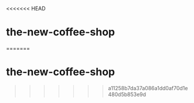 <<<<<<< HEAD
# the-new-coffee-shop
=======
# the-new-coffee-shop
>>>>>>> a11258b7da37a086a1dd0af70d1e480d5b853e9d
